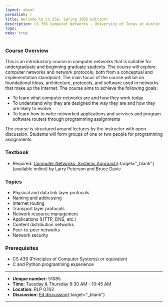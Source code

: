 ```yaml
---
layout: about
permalink: /
title: Welcome to CS 356, Spring 2025 Edition!
description: CS 356 Computer Networks - University of Texas at Austin
logo: 
news: true
---
```


### Course Overview

This is an introductory course in computer networks that is suitable for undergraduate and beginning graduate students. The course will explore computer networks and network protocols, both from a conceptual and implementation standpoint. The main focus of the course will be on foundational ideas, architecture, protocols, and software used in networks that make up the Internet. The course aims to achieve the following goals:

* To learn what computer networks are and how they work today
* To understand why they are designed the way they are and how they are likely to evolve
* To learn how to write networked applications and services and program software routers through programming assignments

The course is structured around lectures by the instructor with open discussion. Students will form groups of one or two people for programming assignments.


### Textbook
* Required: [Computer Networks: Systems Approach](https://book.systemsapproach.org/){:target="\_blank"} (available online) by Larry Peterson and Bruce Davie

### Topics
* Physical and data link layer protocols
* Naming and addressing
* Internet routing
* Transport layer protocols
* Network resource management
* Applications (HTTP, DNS, etc.)
* Content distribution networks
* Peer-to-peer networks 
* Network security


### Prerequisites
- CS 439 (Principles of Computer Systems) or equivalent
- C and Python programming experience

***

- **Unique number:** 51085
- **Time:** Tuesday & Thursday 9:30 AM - 10:45 AM
- **Location:** RLP 0.102
- **Discussion:** [Ed discussion](https://edstem.org/us/courses/50367){:target="\_blank"}

***
